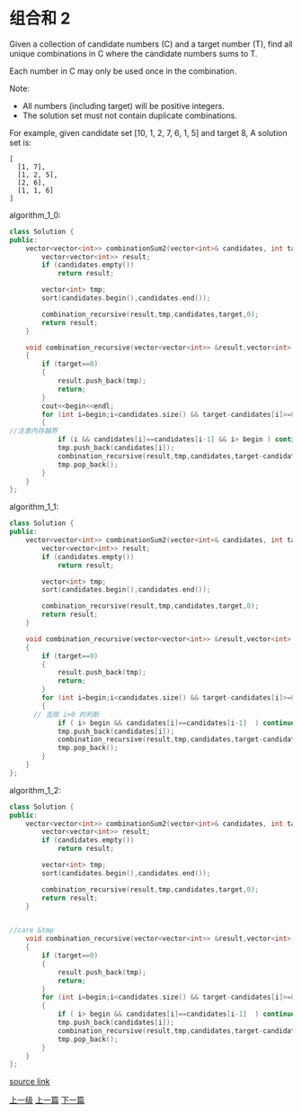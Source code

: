 # 组合和 2

Given a collection of candidate numbers (C) and a target number (T), find all unique combinations in C where the candidate numbers sums to T.

Each number in C may only be used once in the combination.

Note:
* All numbers (including target) will be positive integers.
* The solution set must not contain duplicate combinations.

For example, given candidate set [10, 1, 2, 7, 6, 1, 5] and target 8,
A solution set is:
```
[
  [1, 7],
  [1, 2, 5],
  [2, 6],
  [1, 1, 6]
]
```

algorithm_1_0:
```c++
class Solution {
public:
    vector<vector<int>> combinationSum2(vector<int>& candidates, int target) {
        vector<vector<int>> result;
        if (candidates.empty())
            return result;

        vector<int> tmp;
        sort(candidates.begin(),candidates.end());

        combination_recursive(result,tmp,candidates,target,0);
        return result;
    }

    void combination_recursive(vector<vector<int>> &result,vector<int> tmp,vector<int> candidates,int target,int begin)
    {
        if (target==0)
        {
            result.push_back(tmp);
            return;
        }
        cout<<begin<<endl;
        for (int i=begin;i<candidates.size() && target-candidates[i]>=0 ;i++)
        {
//注意内存越界
            if (i && candidates[i]==candidates[i-1] && i> begin ) continue;
            tmp.push_back(candidates[i]);
            combination_recursive(result,tmp,candidates,target-candidates[i],i+1);
            tmp.pop_back();
        }
    }
};
```

algorithm_1_1:
```c++
class Solution {
public:
    vector<vector<int>> combinationSum2(vector<int>& candidates, int target) {
        vector<vector<int>> result;
        if (candidates.empty())
            return result;

        vector<int> tmp;
        sort(candidates.begin(),candidates.end());

        combination_recursive(result,tmp,candidates,target,0);
        return result;
    }

    void combination_recursive(vector<vector<int>> &result,vector<int> tmp,vector<int> candidates,int target,int begin)
    {
        if (target==0)
        {
            result.push_back(tmp);
            return;
        }
        for (int i=begin;i<candidates.size() && target-candidates[i]>=0 ;i++)
        {
      // 去除 i>0 的判断
            if ( i> begin && candidates[i]==candidates[i-1]  ) continue;
            tmp.push_back(candidates[i]);
            combination_recursive(result,tmp,candidates,target-candidates[i],i+1);
            tmp.pop_back();
        }
    }
};
```

algorithm_1_2:
```c++
class Solution {
public:
    vector<vector<int>> combinationSum2(vector<int>& candidates, int target) {
        vector<vector<int>> result;
        if (candidates.empty())
            return result;

        vector<int> tmp;
        sort(candidates.begin(),candidates.end());

        combination_recursive(result,tmp,candidates,target,0);
        return result;
    }


//care &tmp
    void combination_recursive(vector<vector<int>> &result,vector<int> &tmp,vector<int> &candidates,int target,int begin)
    {
        if (target==0)
        {
            result.push_back(tmp);
            return;
        }
        for (int i=begin;i<candidates.size() && target-candidates[i]>=0 ;i++)
        {
            if ( i> begin && candidates[i]==candidates[i-1]  ) continue;
            tmp.push_back(candidates[i]);
            combination_recursive(result,tmp,candidates,target-candidates[i],i+1);
            tmp.pop_back();
        }
    }
};
```

[source link](https://leetcode.com/problems/combination-sum-ii/discuss/)




[上一级](base.md)
[上一篇](Combination_Sum.md)
[下一篇](Multiply_Strings.md)
